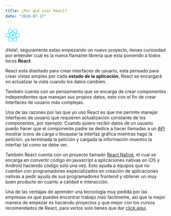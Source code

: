 ```yaml
---
title: ¿Por qué usar React?
date: "2018-07-17"
---
```


![Logo de React](./react.svg)

¡Hola!, seguramente estas empezando un nuevo proyecto,
tienes curiosidad por entender cual es la nueva flamante libreria
que esta poniendo a todos locos **React**.

React esta diseñado para crear interfaces de usuario, esta pensado
para crear vistas simples por cada **estado de la aplicación**,
React se encargará en actualizar la vista cuando los datos cambien.

También cuenta con un pensamiento que se encarga de crear componentes
independientes que manejan sus propios datos, esto con el fin de 
crear Interfaces de usuario más complejas.

Una de las razones por las que yo uso React es que me permite manejar
interfaces de usuario que requieren actualización constante de los componentes,
por ejemplo: Cuando quiero recibir datos de un usuario puedo hacer que el
componente padre se dedice a hacer llamadas a un [API](https://es.wikipedia.org/wiki/Interfaz_de_programaci%C3%B3n_de_aplicaciones)
mostrar icons de carga o bloquear la interfaz gráfica mientras hago la petición,
ya terminada la petición y cargada la información muestro la interfaz tal como se
debe ver.

También React cuenta con un proyecto llamado [React Native](https://facebook.github.io/react-native/),
el cual se encarga en convertir código en javascript a aplicaciones nativas en iOS y Android
haciendo código solo una vez. Esto ayuda a equipos que no cuentan con programadores especializados
en creación de aplicaciones nativas a pedir ayuda de sus programadores frontend y obtener un muy buen
producto en cuanto a calidad e interacción.

Una de las ventajas de aprender una tecnología muy pedida por las empresas es que puedes encontrar trabajo más
facilmente, así que la mejor manera de empezar es haciendo proyectos y que mejor con los cursos recomendados de
React, para verlos solo tienes que dar [click aquí](https://reactjs.org/community/courses.html).
